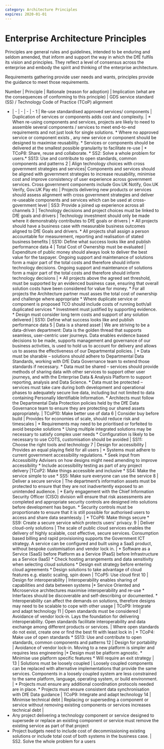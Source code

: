 ```yaml
---
category: Architecture Principles
expires: 2020-01-01
---
```


# Enterprise Architecture Principles

Principles are general rules and guidelines, intended to be enduring and seldom amended, that inform and support the way in which the DfE fulfils its vision and principles. They reflect a level of consensus across the enterprise and embody the spirit and thinking of the enterprise architecture.

Requirements gathering provide user needs and wants, principles provide the guidance to meet those requirements.

Number | Principle | Rationale (reason for adoption) | Implication (what are the consequences of conforming to this principle) | GDS service standard (SS) / Technology Code of Practice (TCoP) alignment
- | - | - | - | -
1 | Re-use standardised approved services/ components | Duplication of services or components adds cost and complexity. | * When re-using components and services, projects are likely to need to assemble several components / services to meet end-to-end requirements and not just look for single solutions. *	 Where no approved service or component exists , any new service or component should be designed to maximise reusability.	 * Services or components should be delivered at the smallest possible granularity to facilitate re-use | * TCoP8: Share, reuse and collaborate. * SS2: Solve a whole problem for users.* SS13: Use and contribute to open standards, common components and patterns
2 | Align technology choices with cross government strategies and services| Components and services should be aligned with government strategies to increase reusability, minimise cost and improve consistency of user experience across government services. Cross government components include Gov.UK Notify, Gov.UK Verify, Gov.UK Pay etc | Projects delivering new products or services should assess alignment with cross government strategies and deliver re-useable components and services which can be used at cross-government level | SS3: Provide a joined up experience across all channels
3 | Technology decisions and project choices must be linked to DfE goals and drivers | Technology investment should only be made where it demonstrably contributes to DfE goals or drivers | * All projects should have a business case with measurable business outcomes aligned to DfE Goals and drivers. * All projects shall assign a person accountable for measurement, reporting and realisation of stated business benefits | SS10: Define what success looks like and publish performance data
4 | Total Cost of Ownership must be evaluated | Expenditure of public money should always look to deliver the best value for the taxpayer. Ongoing support and maintenance of solutions form a major part of the total costs and therefore should inform technology decisions. Ongoing support and maintenance of solutions form a major part of the total costs and therefore should inform technology decisions | * All projects above the agreed set threshold, must be supported by an evidenced business case, ensuring that overall solution costs have been considered for value for money. * For all projects the Architecture partner must asses the total cost of ownership and challenge where appropriate * Where duplicate service or component is proposed TCO should include costs of running both/all duplicated services * Investment must justified by supporting evidence. * Design must consider long term costs and support of any solution delivered | SS10: Define what success looks like and publish performance data
5 | Data is a shared asset | We are striving to be a data-driven department: Data is the golden thread that supports seamless, user-centric user journeys.  Data enables evidence based decisions to be made, supports management and governance of our business activities, is used to hold us to account for delivery and allows us to assess the effectiveness of our Departmental policies. | * Data must be sharable – solutions should adhere to Departmental Data Standards, working with DfE Data Governance team to extend those standards if necessary. * Data must be shared – services should provide methods of sharing data with other services to support other user journeys, and with the Enterprise Data & Analysis Platform to support reporting, analysis and Data Science. * Data must be protected – services must take care during both development and operational phases to adequately secure live data, including but not limited to data containing Personally Identifiable Information. * Architects must follow the Departmental Data Protection policies held by the DfE Data Governance team to ensure they are protecting our shared assets appropriately.  | TCoP10: Make better use of data
6 | Consider buy before build | Provides for economies of scale, should reduce risk and timescales | * Requirements may need to be prioritised or forfeited to avoid bespoke solutions * Using multiple integrated solutions may be necessary to satisfy complex user needs * Configuration is likely to be necessary to use COTS, customisation should be avoided | SS11: Choose the right tools and technology
7 | Design for accessibility | Provides an equal playing field for all users | * Systems must adhere to current government accessibility regulations.	* Seek input from Accessibility Advisers on how designs might need amending to improve accessibility * Include accessibility testing as part of any project delivery |TCoP2: Make things accessible and inclusive * SS4: Make the service simple to use * SS5: Make sure everyone can use the service
8 | Deliver a secure service | The department’s information assets must be protected to ensure that they are not inadvertently exposed to an unintended audience. | * Early engagement with the Chief Information Security Officer (CISO) division will ensure that risk assessments are completed and appropriate security controls are designed into solutions before development has begun. * Security controls must be proportionate to ensure that it is still possible for authorised users to access and share data seamlessly. | * TCoP6: Make things secure * SS9: Create a secure service which protects users' privacy.
9 | Deliver cloud-only solutions | The scale of public cloud services enables the delivery of highly scalable, cost effective, secure services. Consumption based billing and rapid provisioning supports the Government ICT strategy. A service can be configured and built using a SaaS product, without bespoke customisation and  vendor lock in. | * Software as a Service (SaaS) before Platform as a Service (PaaS) before Infrastructure as a Service (IaaS) * Check hosting arrangements and data sensitivity when selecting cloud solutions * Design exit strategy before entering cloud agreements * Design solutions to take advantage of cloud features e.g. elastic scaling, spin down | TCoP5: Use cloud first
10 | Design for interoperability | Interoperability enables sharing of capabilities and data between systems |* Service Oriented and Microservice architectures maximise interoperability and re-use * Interfaces should be discoverable and self-describing  or documented. * Interoperability can affect the demands on solutions, therefore designs may need to be scalable to cope with other usage | TCoP9: Integrate and adapt technology
11 | Open standards must be considered | Avoidance of vendor lock-in. Lays the foundation for delivering interoperability. Open standards facilitate interoperability and data exchange among different products or services. | Where open standards do not exist, create one or find the best fit with least lock in  | * TCoP4: Make use of open standards * SS13: Use and contribute to open standards, common components and patterns
12 | Design for portability | Avoidance of vendor lock-in. Moving to a new platform is simpler and requires less engineering |* Design must be platform agnostic. * Minimise use platform specific features * Will require an exit strategy |
13 | Solutions must be loosely coupled | Loosely coupled components can be replaced with alternative implementations that provide the same services. Components in a loosely coupled system are less constrained to the same platform, language, operating system, or build environment. | * Projects must ensure any additional coordination protocols needed are in place. * Projects must ensure consistent data synchronisation with DfE Data guidance | TCoP9: Integrate and adapt technology
14 | Minimise technical debt | Replacing or superseding a component or service without removing existing components or services increases technical debt | <Li>Any project delivering a technology component or service designed to supersede or replace an existing component or service must remove the existing service as part of that project</li> <li>Project budgets need to include cost of decommissioning existing solutions or include total cost  of both systems in the business case. | SS2. Solve the whole problem for a users

